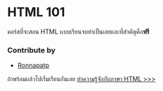 # HTML 101
คอร์สที่จะสอน HTML เเบบเรียนจบทำเป็นเลยเเละที่สำคัญคือ**ฟรี**

### Contribute by
- [Ronnapatp](https://github.com/ronnapatp)

ถ้าพร้อมเเล้วไปเริ่มเรียนกันเลย
[ทำความรู้จักกับภาษา HTML >>>](https://github.com/codedevth101/html101/blob/main/HTML/intro.md)
